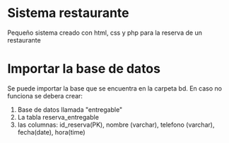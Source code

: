 # Sistema restaurante
 Pequeño sistema creado con html, css y php para la reserva de un restaurante

# Importar la base de datos
Se puede importar la base que se encuentra en la carpeta bd. En caso no funciona se debera crear:
1. Base de datos llamada "entregable"
2. La tabla reserva_entregable
3. las columnas: id_reserva(PK), nombre (varchar), telefono (varchar), fecha(date), hora(time)
